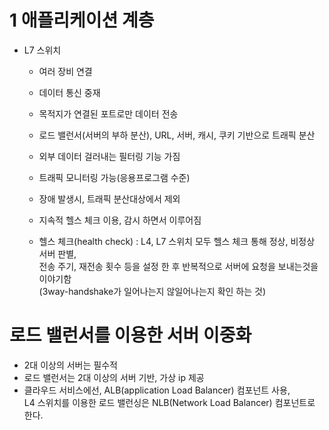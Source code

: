 # 1 애플리케이션 계층

- L7 스위치

  - 여러 장비 연결

  - 데이터 통신 중재

  - 목적지가 연결된 포트로만 데이터 전송

  - 로드 밸런서(서버의 부하 분산), URL, 서버, 캐시, 쿠키 기반으로 트래픽 분산

  - 외부 데이터 걸러내는 필터링 기능 가짐

  - 트래픽 모니터링 가능(응용프로그램 수준)

  - 장애 발생시, 트래픽 분산대상에서 제외

  - 지속적 헬스 체크 이용, 감시 하면서 이루어짐

  - 헬스 체크(health check) : L4, L7 스위치 모두 헬스 체크 통해 정상, 비정상 서버 판별,  
    전송 주기, 재전송 횟수 등을 설정 한 후  반복적으로 서버에 요청을 보내는것을 이야기함  
    (3way-handshake가 일어나는지 않일어나는지 확인 하는 것)

# 로드 밸런서를 이용한 서버 이중화

- 2대 이상의 서버는 필수적
- 로드 밸런서는 2대 이상의 서버 기반, 가상 ip 제공
- 클라우드 서비스에선, ALB(application Load Balancer) 컴포넌트 사용,  
  L4 스위치를 이용한 로드 밸런싱은 NLB(Network Load Balancer) 컴포넌트로 한다.
